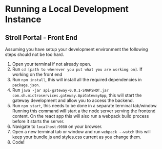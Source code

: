 # Running a Local Development Instance

## Stroll Portal - Front End

Assuming you have setup your development environment the following steps should not be too hard.

1. Open your terminal if not already open.
2. Run `cd [path to wherever you put what you are working on]`.
If working on the front end
3. Run `npm install`, this will install all the required dependencies in `package.json`.
4. Run `java -jar api-gateway-0.0.1-SNAPSHOT.jar com.sh.mictroservices.gateway.ApiGatewayApp`, this will start the gateway development and allow you to access the backend.
5. Run `npm start`, this needs to be done in a separate terminal tab/window. Running this command will start a the node server serving the frontend content.  On the react app this will also run a webpack build process before it starts the server.
6. Navigate to `localhost:9080` on your browser.
7. Open a new terminal tab or window and run `webpack --watch` this will keep your bundle.js and styles.css current as you change them.
8. Code!
